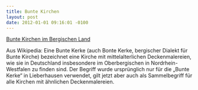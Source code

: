 ```yaml
---
title: Bunte Kirchen
layout: post
date: 2012-01-01 09:16:01 -0100
---
```

[Bunte Kirchen im Bergischen Land](http://www.bunte-kirchen.de/)

Aus Wikipedia: Eine Bunte Kerke (auch Bonte Kerke, bergischer Dialekt für Bunte Kirche) bezeichnet eine Kirche 
mit mittelalterlichen Deckenmalereien, wie sie in Deutschland insbesondere im Oberbergischen in Nordrhein-Westfalen zu finden sind. 
Der Begriff wurde ursprünglich nur für die „Bunte Kerke“ in Lieberhausen verwendet, 
gilt jetzt aber auch als Sammelbegriff für alle Kirchen mit ähnlichen Deckenmalereien.
